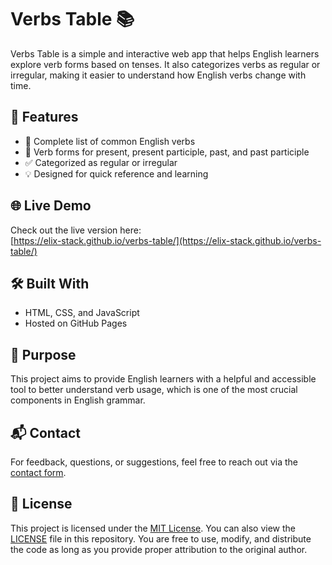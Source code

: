 # Verbs Table 📚

Verbs Table is a simple and interactive web app that helps English learners explore verb forms based on tenses. It also categorizes verbs as regular or irregular, making it easier to understand how English verbs change with time.

## 🔎 Features

- 📖 Complete list of common English verbs
- 🔄 Verb forms for present, present participle, past, and past participle
- ✅ Categorized as regular or irregular
- 💡 Designed for quick reference and learning

## 🌐 Live Demo

Check out the live version here:  
[https://elix-stack.github.io/verbs-table/](https://elix-stack.github.io/verbs-table/)

## 🛠️ Built With

- HTML, CSS, and JavaScript
- Hosted on GitHub Pages

## 🎯 Purpose

This project aims to provide English learners with a helpful and accessible tool to better understand verb usage, which is one of the most crucial components in English grammar.

## 📬 Contact

For feedback, questions, or suggestions, feel free to reach out via the [contact form](https://elix-stack.github.io/elix-showcase/projects/contactForm/contactForm.html).

## 📝 License

This project is licensed under the [MIT License](https://opensource.org/licenses/MIT). You can also view the [LICENSE](LICENSE) file in this repository. You are free to use, modify, and distribute the code as long as you provide proper attribution to the original author.
